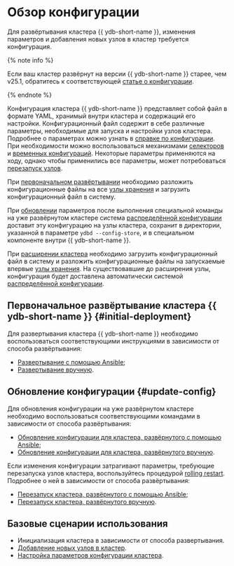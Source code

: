 # Обзор конфигурации

Для развёртывания кластера {{ ydb-short-name }}, изменения параметров и добавления новых узлов в кластер требуется конфигурация.

{% note info %}

 Если ваш кластер развёрнут на версии {{ ydb-short-name }} старее, чем v25.1, обратитесь к соответствующей [статье о конфигурации](../deployment-options/manual/before-v25.1/configuration-management/config-overview.md).

{% endnote %}

Конфигурация кластера {{ ydb-short-name }} представляет собой файл в формате YAML, хранимый внутри кластера и содержащий его настройки. Конфигурационный файл содержит в себе различные параметры, необходимые для запуска и настройки узлов кластера. Подробнее о параметрах можно узнать в [справке по конфигурации](../../reference/configuration/index.md). При необходимости можно воспользоваться механизмами [селекторов](dynamic-config-selectors.md) и [временных конфигураций](dynamic-config-volatile-config.md). Некоторые параметры применяются на ходу, однако чтобы применились все параметры, может потребоваться [перезапуск узлов](../../reference/ydbops/rolling-restart-scenario.md).

При [первоначальном развёртывании](../deployment-options/manual/index.md) необходимо разложить конфигурационные файлы на все [узлы хранения](../../concepts/glossary.md#storage-node) и загрузить конфигурационный файл в систему.

При [обновлении](#update-config) параметров после выполнения специальной команды на уже развёрнутом кластере система [распределённой конфигурации](../../concepts/glossary.md#dist-conf.md) доставит эту конфигурацию на узлы кластера, сохранит в директории, указанной в параметре `ydbd --config-store`, и в специальном компоненте внутри {{ ydb-short-name }}.

При [расширении кластера](../../maintenance/manual/cluster_expansion.md) необходимо загрузить конфигурационный файл в систему и разложить конфигурационные файлы на запускаемые впервые [узлы хранения](../../concepts/glossary.md#storage-node). На существовавшие до расширения узлы, конфигурация будет доставлена автоматически системой [распределённой конфигурации](../../concepts/glossary.md#dist-conf.md).

## Первоначальное развёртывание кластера {{ ydb-short-name }} {#initial-deployment}

Для развертывания кластера {{ ydb-short-name }} необходимо воспользоваться соответствующими инструкциями в зависимости от способа развёртывания:

- [Развертывание с помощью Ansible](../deployment-options/ansible/index.md);
- [Развертывание вручную](../deployment-options/manual/index.md).

## Обновление конфигурации {#update-config}

Для обновления конфигурации на уже развёрнутом кластере необходимо воспользоваться соответствующими командами в зависимости от способа развёртывания:

- [Обновление конфигурации для кластера, развёрнутого с помощью Ansible](../deployment-options/ansible/update-config.md);
- [Обновление конфигурации для кластера, развёрнутого вручную](../deployment-options/manual/update-config.md).

Если изменения конфигурации затрагивают параметры, требующие перезапуска узлов кластера, воспользуйтесь процедурой [rolling restart](../../reference/ydbops/rolling-restart-scenario.md). Подробнее о ней в зависимости от способа развёртывания:

* [Перезапуск кластера, развёрнутого с помощью Ansible](../deployment-options/ansible/restart.md);
* [Перезапуск кластера, развёрнутого вручную](../../reference/ydbops/rolling-restart-scenario.md).

## Базовые сценарии использования

* Инициализация кластера в зависимости от способа развертывания.
* [Добавление новых узлов в кластер](../../maintenance/manual/cluster_expansion.md).
* [Настройка параметров конфигурации кластера](../../reference/configuration/index.md).
